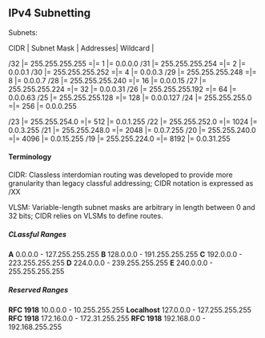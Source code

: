 ## IPv4 Subnetting

Subnets:

CIDR | Subnet Mask       | Addresses| Wildcard | 

/32  |= 255.255.255.255 =|= 1       |= 0.0.0.0
/31  |= 255.255.255.254 =|= 2       |= 0.0.0.1
/30  |= 255.255.255.252 =|= 4       |= 0.0.0.3
/29  |= 255.255.255.248 =|= 8       |= 0.0.0.7
/28  |= 255.255.255.240 =|= 16      |= 0.0.0.15
/27  |= 255.255.255.224 =|= 32      |= 0.0.0.31
/26  |= 255.255.255.192 =|= 64      |= 0.0.0.63
/25  |= 255.255.255.128 =|= 128     |= 0.0.0.127
/24  |= 255.255.255.0   =|= 256     |= 0.0.0.255


/23  |= 255.255.254.0   =|= 512     |= 0.0.1.255
/22  |= 255.255.252.0   =|= 1024    |= 0.0.3.255
/21  |= 255.255.248.0   =|= 2048    |= 0.0.7.255
/20  |= 255.255.240.0   =|= 4096    |= 0.0.15.255
/19  |= 255.255.224.0   =|= 8192    |= 0.0.31.255

#### Terminology

CIDR: Classless interdomian routing was developed to provide more granularity than legacy classful addressing; CIDR notation is expressed as /XX

VLSM: Variable-length subnet masks are arbitrary in length between 0 and 32 bits; CIDR relies on VLSMs to define routes.

##### CLassful Ranges

**A** 0.0.0.0 - 127.255.255.255
**B** 128.0.0.0 - 191.255.255.255
**C** 192.0.0.0 - 223.255.255.255
**D** 224.0.0.0 - 239.255.255.255
**E** 240.0.0.0 - 255.255.255.255

##### Reserved Ranges

**RFC 1918**  10.0.0.0 - 10.255.255.255
**Localhost** 127.0.0.0 - 127.255.255.255
**RFC 1918**  172.16.0.0 - 172.31.255.255
**RFC 1918**  192.168.0.0 - 192.168.255.255